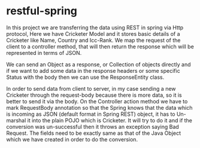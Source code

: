 # restful-spring

In this project we are transferring the data using REST in spring via Http protocol, Here we have Cricketer Model 
and it stores basic details of a Cricketer like Name, Country and Icc-Rank. We map the request of the client to
a controller method, that will then return the response which will be represented in terms of JSON.

We can send an Object as a response, or Collection of objects directly and if we want to add some data 
in the response headers or some specific Status with the body then we can use the ResponseEntity<T> class.

In order to send data from client to server, in my case sending a new Cricketer through the request-body
because there is more data, so it is better to send it via the body. On the Controller action method
we have to mark RequestBody annotation so that the Spring knows that the data which is incoming as JSON
(default format in Spring REST) object, it has to Un-marshal it into the plain POJO which is Cricketer.
It will try to do it and if the conversion was un-successful then it throws an exception saying Bad Request.
The fields need to be exactly same as that of the Java Object which we have created in order to do the conversion.